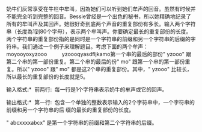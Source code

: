 奶牛们灰常享受在牛栏中牟叫，因為她们可以听到她们牟声的回音。虽然有时候并不能完全听到完整的回音。Bessie曾经是一个出色的秘书，所以她精确地纪录了所有的牟叫声及其回声。她很好奇到底两个声音的重复部份有多长。输入两个字符串（长度為1到80个字母），表示两个牟叫声。你要确定最长的重复部份的长度。两个字符串的重复部份指的是同时是一个字符串的前缀和另一个字符串的后缀的字符串。我们通过一个例子来理解题目。考虑下面的两个牟声：          moyooyoxyzooo          yzoooqyasdfljkamo第一个串的最后的部份" yzooo" 跟第二个串的第一部份重复。第二个串的最后的份" mo" 跟第一个串的第一部份重复。所以" yzooo" 跟" mo" 都是这2个串的重复部份。其中，" yzooo" 比较长，所以最长的重复部份的长度就是5。

输入格式:*  前两行:  每一行是1个字符串表示奶牛的牟声或它的回声。

输出格式:*  第一行:  包含一个单独的整数表示输入的2个字符串中，一个字符串的前缀和另一个字符串的后 缀的最长的重复部份的长度。

" abcxxxxabcx" 是第一个字符串的前缀和第二个字符串的后缀。

